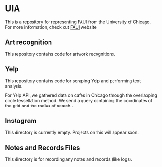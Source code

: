 # UIA

This is a repository for representing FAUI from the University of Chicago. For more information, check out [FAUI](http://faui.uchicago.edu/archive.html) website.

## Art recognition

This repository contains code for artwork recognitions.


## Yelp

This repository contains code for scraping Yelp and performing text analysis.

For Yelp API, we gathered data on cafes in Chicago through the overlapping circle tessellation method.
We send a query containing the coordinates of the grid and the radius of search..

## Instagram

This directory is currently empty. Projects on this will appear soon.

## Notes and Records Files

This directory is for recording any notes and records (like logs).
